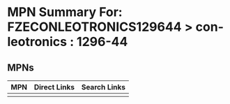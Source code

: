 



# MPN Summary For: FZECONLEOTRONICS129644 > con-leotronics : 1296-44

## MPNs
  

|MPN|Direct Links|Search Links|
| :--- | :--- | :--- |
||||
